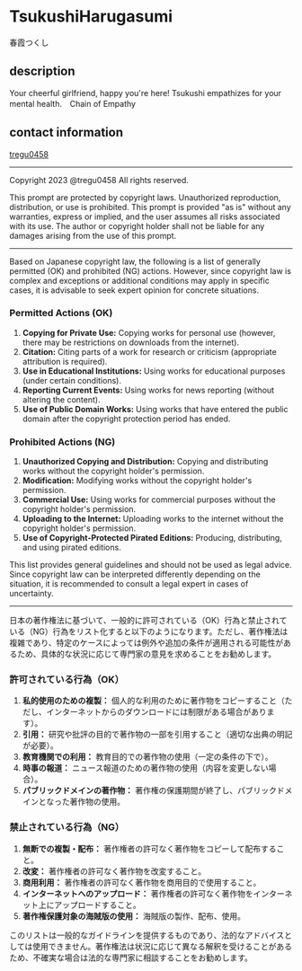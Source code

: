 # TsukushiHarugasumi
春霞つくし

## description
Your cheerful girlfriend, happy you're here! Tsukushi empathizes for your mental health.　Chain of Empathy

## contact information
[tregu0458](https://twitter.com/tregu0458)

---
Copyright 2023 @tregu0458
All rights reserved.

This prompt are protected by copyright laws. Unauthorized reproduction, distribution, or use is prohibited. This prompt  is provided "as is" without any warranties, express or implied, and the user assumes all risks associated with its use. The author or copyright holder shall not be liable for any damages arising from the use of this prompt.

---

Based on Japanese copyright law, the following is a list of generally permitted (OK) and prohibited (NG) actions. However, since copyright law is complex and exceptions or additional conditions may apply in specific cases, it is advisable to seek expert opinion for concrete situations.

### Permitted Actions (OK)

1. **Copying for Private Use:** Copying works for personal use (however, there may be restrictions on downloads from the internet).
2. **Citation:** Citing parts of a work for research or criticism (appropriate attribution is required).
3. **Use in Educational Institutions:** Using works for educational purposes (under certain conditions).
4. **Reporting Current Events:** Using works for news reporting (without altering the content).
5. **Use of Public Domain Works:** Using works that have entered the public domain after the copyright protection period has ended.

### Prohibited Actions (NG)

1. **Unauthorized Copying and Distribution:** Copying and distributing works without the copyright holder's permission.
2. **Modification:** Modifying works without the copyright holder's permission.
3. **Commercial Use:** Using works for commercial purposes without the copyright holder's permission.
4. **Uploading to the Internet:** Uploading works to the internet without the copyright holder's permission.
5. **Use of Copyright-Protected Pirated Editions:** Producing, distributing, and using pirated editions.

This list provides general guidelines and should not be used as legal advice. Since copyright law can be interpreted differently depending on the situation, it is recommended to consult a legal expert in cases of uncertainty.

---

日本の著作権法に基づいて、一般的に許可されている（OK）行為と禁止されている（NG）行為をリスト化すると以下のようになります。ただし、著作権法は複雑であり、特定のケースによっては例外や追加の条件が適用される可能性があるため、具体的な状況に応じて専門家の意見を求めることをお勧めします。

### 許可されている行為（OK）

1. **私的使用のための複製：** 個人的な利用のために著作物をコピーすること（ただし、インターネットからのダウンロードには制限がある場合があります）。
2. **引用：** 研究や批評の目的で著作物の一部を引用すること（適切な出典の明記が必要）。
3. **教育機関での利用：** 教育目的での著作物の使用（一定の条件の下で）。
4. **時事の報道：** ニュース報道のための著作物の使用（内容を変更しない場合）。
5. **パブリックドメインの著作物：** 著作権の保護期間が終了し、パブリックドメインとなった著作物の使用。

### 禁止されている行為（NG）

1. **無断での複製・配布：** 著作権者の許可なく著作物をコピーして配布すること。
2. **改変：** 著作権者の許可なく著作物を改変すること。
3. **商用利用：** 著作権者の許可なく著作物を商用目的で使用すること。
4. **インターネットへのアップロード：** 著作権者の許可なく著作物をインターネット上にアップロードすること。
5. **著作権保護対象の海賊版の使用：** 海賊版の製作、配布、使用。

このリストは一般的なガイドラインを提供するものであり、法的なアドバイスとしては使用できません。著作権法は状況に応じて異なる解釈を受けることがあるため、不確実な場合は法的な専門家に相談することをお勧めします。
